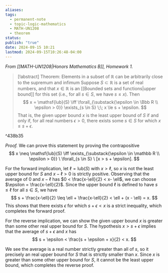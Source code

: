 ```yaml
---
aliases: 
tags:
  - permanent-note
  - topic-logic-mathematics
  - MATH-UN1208
  - theorem
status: 
publish: "true"
date: 2024-09-15 10:21
lastmod: 2024-09-15T10:26:48-04:00
---
```

*From [[MATH-UN1208|Honors Mathematics B]], Homework 1.*

>[!abstract] Theorem: Elements in a subset of $\mathbb R$ can be arbitrarily close to the supremum and infimum
>Suppose $S \subset \mathbb R$ is a set of real numbers, and that $x \in \mathbb R$ is an [[Bounded sets and functions|upper bound]] for this set (i.e., for all $s \in S$, we have $s \leq x$). Then 
>$$
>x = \mathsf{lub}(S) \iff \forall_{\substack{\epsilon \in \Bbb R \\ \epsilon > 0}} \exists_{s \in S} \;\; x \le s + \epsilon.
>$$
>That is, the given upper bound $x$ is the least upper bound of $S$ if and only if, for all real numbers $\epsilon > 0$, there exists some $s \in S$ for which $x \le s + \epsilon.$

^438b35

*Proof.*  We can prove this statement by proving the contrapositive
$$ 
x \neq \mathsf{lub}(S) \iff \exists_{\substack{\epsilon \in \mathbb R \\ \epsilon > 0}} \ \forall_{s \in S} \ [x > s + \epsilon].
$$

For the forward implication, let $\ell = \mathsf{lub}(S)$ with $x > \ell$, so $x$ is not the least upper bound for $S$ and $x - \ell > 0$ is strictly positive. Observing that the average of $0$ and $x - \ell$ has $0 < \frac{x-\ell}{2} < x- \ell$, we can choose $\epsilon = \frac{x-\ell}{2}$. Since the upper bound $\ell$ is defined to have $s \leq \ell$ for all $s \in S$, we have 
$$
s + \frac{x-\ell}{2} \leq \ell + \frac{x-\ell}{2} < \ell + (x - \ell) = x.
$$
This shows that there exists $\epsilon$ for which $s + \epsilon < x$ is a strict inequality, which completes the forward proof.

For the reverse implication, we can show the given upper bound $x$ is greater than some other real upper bound for $S$. The hypothesis $x > s + \epsilon$ implies that the average of $s + \epsilon$ and $x$ has 
$$  
s + \epsilon < \frac{s + \epsilon + x}{2} < x.
$$

We see the average is a real number strictly greater than all of $s$, so it precisely an real upper bound for $S$ that is strictly smaller than $x$. Since $x$ is greater than some other upper bound for $S$, it cannot be the least upper bound, which completes the reverse proof.